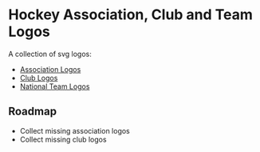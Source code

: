 
# Hockey Association, Club and Team Logos

A collection of svg logos:

- [Association Logos](/src/associations/README.md)
- [Club Logos](/src/clubs/README.md)
- [National Team Logos](/src/national-teams/README.md)


## Roadmap

- Collect missing association logos
- Collect missing club logos

